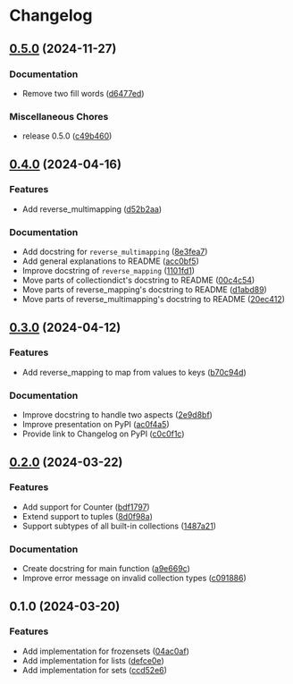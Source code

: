 # Changelog

## [0.5.0](https://github.com/MaxG87/collectiondict/compare/v0.4.0...v0.5.0) (2024-11-27)


### Documentation

* Remove two fill words ([d6477ed](https://github.com/MaxG87/collectiondict/commit/d6477ed4ace223e3b42f069e7f32cf3c793bd8ee))


### Miscellaneous Chores

* release 0.5.0 ([c49b460](https://github.com/MaxG87/collectiondict/commit/c49b46035b32822c74dccaba66f028d791eed4d3))

## [0.4.0](https://github.com/MaxG87/collectiondict/compare/v0.3.0...v0.4.0) (2024-04-16)


### Features

* Add reverse_multimapping ([d52b2aa](https://github.com/MaxG87/collectiondict/commit/d52b2aa096754104171be0bc96eefadad8f042fc))


### Documentation

* Add docstring for `reverse_multimapping` ([8e3fea7](https://github.com/MaxG87/collectiondict/commit/8e3fea775bb3478cc43f5c4236982d742c33d667))
* Add general explanations to README ([acc0bf5](https://github.com/MaxG87/collectiondict/commit/acc0bf5ac0e54aa9c05799738afb7b668dba9ee6))
* Improve docstring of `reverse_mapping` ([1101fd1](https://github.com/MaxG87/collectiondict/commit/1101fd13ee3e5ed452604eb584b234223c03c050))
* Move parts of collectiondict's docstring to README ([00c4c54](https://github.com/MaxG87/collectiondict/commit/00c4c54461ae717c51080b85f4090d8b872602db))
* Move parts of reverse_mapping's docstring to README ([d1abd89](https://github.com/MaxG87/collectiondict/commit/d1abd8965545386b36a60a32b17cde5333d6fe0d))
* Move parts of reverse_multimapping's docstring to README ([20ec412](https://github.com/MaxG87/collectiondict/commit/20ec41287739ec0b87f93d9b28c781bde9f375c4))

## [0.3.0](https://github.com/MaxG87/collectiondict/compare/v0.2.0...v0.3.0) (2024-04-12)


### Features

* Add reverse_mapping to map from values to keys ([b70c94d](https://github.com/MaxG87/collectiondict/commit/b70c94de0947e85cb49b41ce76f23b48dffb7099))


### Documentation

* Improve docstring to handle two aspects ([2e9d8bf](https://github.com/MaxG87/collectiondict/commit/2e9d8bf5e00e6e2d938e60cb465ae373f8b729ca))
* Improve presentation on PyPI ([ac0f4a5](https://github.com/MaxG87/collectiondict/commit/ac0f4a55a8ddccca2abd5d4efefb69f48b32cfb3))
* Provide link to Changelog on PyPI ([c0c0f1c](https://github.com/MaxG87/collectiondict/commit/c0c0f1c8369ce8c7041d798c06de258551c1f60c))

## [0.2.0](https://github.com/MaxG87/collectiondict/compare/v0.1.0...v0.2.0) (2024-03-22)


### Features

* Add support for Counter ([bdf1797](https://github.com/MaxG87/collectiondict/commit/bdf1797e8ef92b8066db5de4e0573f3233e86999))
* Extend support to tuples ([8d0f98a](https://github.com/MaxG87/collectiondict/commit/8d0f98aa5ff0ff1bbb821f4a54379fe0154a98d9))
* Support subtypes of all built-in collections ([1487a21](https://github.com/MaxG87/collectiondict/commit/1487a21a3671074d7f773eef703c3b783fec742a))


### Documentation

* Create docstring for main function ([a9e669c](https://github.com/MaxG87/collectiondict/commit/a9e669c6743b0505516ce7f934a52e9b1f0e1716))
* Improve error message on invalid collection types ([c091886](https://github.com/MaxG87/collectiondict/commit/c091886332923fb08f518abd70b39273ef326732))

## 0.1.0 (2024-03-20)


### Features

* Add implementation for frozensets ([04ac0af](https://github.com/MaxG87/collectiondict/commit/04ac0afa64504e0767e56aa67363aea10a614444))
* Add implementation for lists ([defce0e](https://github.com/MaxG87/collectiondict/commit/defce0e3ecad4f6ef6e7ecd14fc2200d694e70db))
* Add implementation for sets ([ccd52e6](https://github.com/MaxG87/collectiondict/commit/ccd52e637c0f0c5d3d820cac30fb2886a31ada47))

